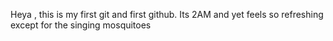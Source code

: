 Heya , this is my first git and first github. Its 2AM and yet feels so refreshing except for the singing mosquitoes

